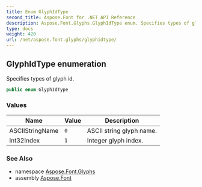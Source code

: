```yaml
---
title: Enum GlyphIdType
second_title: Aspose.Font for .NET API Reference
description: Aspose.Font.Glyphs.GlyphIdType enum. Specifies types of glyph id
type: docs
weight: 420
url: /net/aspose.font.glyphs/glyphidtype/
---
```

## GlyphIdType enumeration

Specifies types of glyph id.

```csharp
public enum GlyphIdType
```

### Values

| Name | Value | Description |
| --- | --- | --- |
| ASCIIStringName | `0` | ASCII string glyph name. |
| Int32Index | `1` | Integer glyph index. |

### See Also

* namespace [Aspose.Font.Glyphs](../../aspose.font.glyphs/)
* assembly [Aspose.Font](../../)



